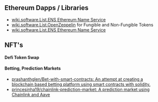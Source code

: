 ## Ethereum Dapps / Libraries

* [wiki.software.List.ENS  Ethereum Name Service](wiki.software.List.ENS%20%20Ethereum%20Name%20Service)
* [wiki.software.List.OpenZeppelin](../OpenZeppelin.md) for Fungible and Non-Fungible Tokens
* [wiki.software.List.ENS  Ethereum Name Service](../ENS%20%20Ethereum%20Name%20Service.md)

## NFT's

#### Defi Token Swap

#### Betting, Prediction Markets

* [prashanthglen/Bet-with-smart-contracts: An attempt at creating a blockchain based betting platform using smart contracts with solidity.](https://github.com/prashanthglen/Bet-with-smart-contracts)
* [princesinha19/chainlink-prediction-market: A prediction market using Chainlink and Aave](https://github.com/princesinha19/chainlink-prediction-market)
